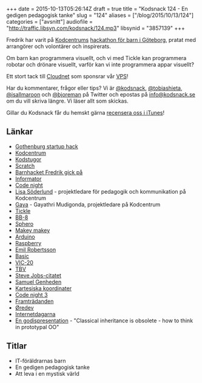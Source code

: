 +++
date = 2015-10-13T05:26:14Z
draft = true
title = "Kodsnack 124 - En gedigen pedagogisk tanke"
slug = "124"
aliases = ["/blog/2015/10/13/124"]
categories = ["avsnitt"]
audiofile = "http://traffic.libsyn.com/kodsnack/124.mp3"
libsynid = "3857139"
+++

Fredrik har varit på [Kodcentrums](http://www.kodcentrum.se/) [hackathon för barn i Göteborg](http://www.kodcentrum.se/nyheter/barnhack-hos-informator), pratat med arrangörer och volontärer och inspirerats.

Om barn kan programmera visuellt, och vi med Tickle kan programmera robotar och drönare visuellt, varför kan vi inte programmera appar visuellt?

Ett stort tack till [Cloudnet](http://www.cloudnet.se) som sponsrar vår [VPS](http://en.wikipedia.org/wiki/Virtual_private_server)!

Har du kommentarer, frågor eller tips? Vi är [@kodsnack](https://www.twitter.com/kodsnack), [@tobiashieta](https://www.twitter.com/tobiashieta), [@isallmaroon](https://www.twitter.com/isallmaroon) och [@bjoreman](https://www.twitter.com/bjoreman) på Twitter och epostas på [info@kodsnack.se](mailto:info@kodsnack.se) om du vill skriva längre. Vi läser allt som skickas.

Gillar du Kodsnack får du hemskt gärna [recensera oss i iTunes](http://itunes.apple.com/se/podcast/kodsnack/id561631498?l=en)!

## Länkar ##
* [Gothenburg startup hack](http://www.gbgstartuphack.com/)
* [Kodcentrum](http://www.kodcentrum.se/)
* [Kodstugor](http://www.kodcentrum.se/kodstugor)
* [Scratch](https://scratch.mit.edu/)
* [Barnhacket Fredrik gick på](http://www.kodcentrum.se/nyheter/barnhack-hos-informator)
* [Informator](https://informator.se/)
* [Code night](http://www.idg.se/2.37707)
* [Lisa Söderlund](https://se.linkedin.com/in/lisasoderlund) - projektledare för pedagogik och kommunikation på Kodcentrum
* [Gaya](https://www.linkedin.com/profile/view?id=AAMAAAmquU4BYPFwRD-GTzFUMP_AxjLOURTC2vw&authType=name&authToken=faoc&trk=hp-feed-member-name) - Gayathri Mudigonda, projektledare på Kodcentrum
* [Tickle](https://tickleapp.com/en-us/)
* [BB-8](http://www.sphero.com/starwars)
* [Sphero](http://www.sphero.com/)
* [Makey makey](http://makeymakey.com/)
* [Arduino](https://www.arduino.cc/)
* [Raspberry](https://www.raspberrypi.org/help/what-is-a-raspberry-pi/)
* [Emil Robertsson](https://www.linkedin.com/profile/view?id=2401236&trk=eml_inv_status_profile_non_email)
* [Basic](https://en.wikipedia.org/wiki/BASIC)
* [VIC-20](https://en.wikipedia.org/wiki/Commodore_VIC-20)
* [TBV](https://sv.wikipedia.org/wiki/TBV)
* [Steve Jobs-citatet](http://www.gurteen.com/gurteen/gurteen.nsf/id/no-smarter-than-you)
* [Samuel Genheden](https://uk.linkedin.com/pub/samuel-genheden/34/376/976)
* [Kartesiska koordinater](https://en.wikipedia.org/wiki/Cartesian_coordinate_system)
* [Code night 3](http://event.computersweden.se/codenight3/)
* [Framträdanden](http://kodsnack.se/events/)
* [Øredev](http://oredev.org/)
* [Internetdagarna](https://internetdagarna.se/)
* [En godispresentation](https://vimeo.com/69255635) - "Classical inheritance is obsolete - how to think in prototypal OO"

## Titlar ##
* IT-föräldrarnas barn
* En gedigen pedagogisk tanke
* Att leva i en mystisk värld